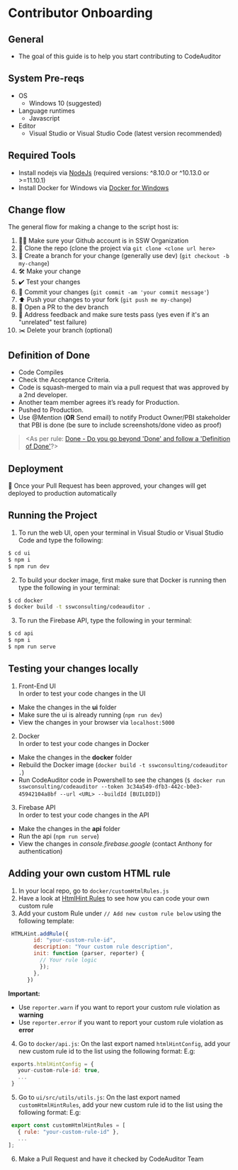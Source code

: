 # Contributor Onboarding

## General

 - The goal of this guide is to help you start contributing to CodeAuditor

## System Pre-reqs

 - OS
    - Windows 10 (suggested)
 - Language runtimes
    - Javascript
 - Editor
    - Visual Studio or Visual Studio Code (latest version recommended)
    
## Required Tools
- Install nodejs via [NodeJs](https://nodejs.org/en/) (required versions: ^8.10.0 or ^10.13.0 or >=11.10.1)
- Install Docker for Windows via [Docker for Windows](https://docs.docker.com/docker-for-windows/)

## Change flow

The general flow for making a change to the script host is:
1. 👍🏻 Make sure your Github account is in SSW Organization
2. 🍴 Clone the repo (clone the project via `git clone <clone url here>`
3. 🌳 Create a branch for your change (generally use dev) (`git checkout -b my-change`)
4. 🛠 Make your change
5. ✔️ Test your changes
6. 📌 Commit your changes (`git commit -am 'your commit message'`)
6. ⬆️ Push your changes to your fork (`git push me my-change`)
7. 💌 Open a PR to the dev branch
8. 📢 Address feedback and make sure tests pass (yes even if it's an "unrelated" test failure)
9. ✂️ Delete your branch (optional) 

## Definition of Done

- Code Compiles
- Check the Acceptance Criteria.
- Code is squash-merged to main via a pull request that was approved by a 2nd developer.
- Another team member agrees it’s ready for Production.
- Pushed to Production.
- Use @Mention (**OR** Send email) to notify Product Owner/PBI stakeholder that PBI is done (be sure to include screenshots/done video as proof) 

> <As per rule: [Done - Do you go beyond 'Done' and follow a 'Definition of Done'](https://rules.ssw.com.au/done-do-you-go-beyond-done-and-follow-a-definition-of-done)?>

## Deployment

🚀 Once your Pull Request has been approved, your changes will get deployed to production automatically

## Running the Project

1. To run the web UI, open your terminal in Visual Studio or Visual Studio Code and type the following:  
``` bash
$ cd ui
$ npm i
$ npm run dev
```

2. To build your docker image, first make sure that Docker is running then type the following in your terminal:
``` bash
$ cd docker
$ docker build -t sswconsulting/codeauditor .
```

3. To run the Firebase API, type the following in your terminal:
``` bash
$ cd api
$ npm i
$ npm run serve
```

## Testing your changes locally 
1. Front-End UI  
In order to test your code changes in the UI
- Make the changes in the **ui** folder
- Make sure the ui is already running (`npm run dev`)
- View the changes in your browser via `localhost:5000`

2. Docker  
In order to test your code changes in Docker 
- Make the changes in the **docker** folder
- Rebuild the Docker image (`docker build -t sswconsulting/codeauditor .`)
- Run CodeAuditor code in Powershell to see the changes (`$ docker run sswconsulting/codeauditor --token 3c34a549-dfb3-442c-b0e3-45942104a8bf --url <URL> --buildId [BUILDID]`) 

3. Firebase API  
In order to test your code changes in the API
- Make the changes in the **api** folder
- Run the api (`npm run serve`)
- View the changes in *console.firebase.google* (contact Anthony for authentication)

## Adding your own custom HTML rule
1. In your local repo, go to ```docker/customHtmlRules.js```
2. Have a look at [HtmlHint Rules](https://github.com/htmlhint/HTMLHint/tree/master/src/core/rules) to see how you can code your own custom rule
3. Add your custom Rule under ```// Add new custom rule below``` using the following template:
```javascript
 HTMLHint.addRule({
        id: "your-custom-rule-id",
        description: "Your custom rule description",
        init: function (parser, reporter) {
          // Your rule logic
          });
        },
      })
```
**Important:** 
- Use ``` reporter.warn ``` if you want to report your custom rule violation as **warning**
- Use ``` reporter.error ``` if you want to report your custom rule violation as **error**
4. Go to ```docker/api.js```: On the last export named ```htmlHintConfig```, add your new custom rule id to the list using the following format:
E.g: 
```javascript
 exports.htmlHintConfig = {
   your-custom-rule-id: true,
   ...
 }
```
5. Go to ```ui/src/utils/utils.js```: On the last export named ```customHtmlHintRules```, add your new custom rule id to the list using the following format:
E.g: 
```javascript
 export const customHtmlHintRules = [
   { rule: "your-custom-rule-id" },	
   ...
];
```
6. Make a Pull Request and have it checked by CodeAuditor Team
